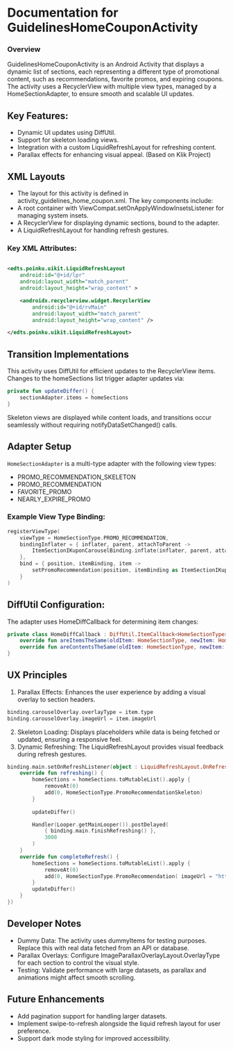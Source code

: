 # Documentation for GuidelinesHomeCouponActivity

### Overview
GuidelinesHomeCouponActivity is an Android Activity that displays a dynamic list of sections, each representing a different type of promotional content, such as recommendations, favorite promos, and expiring coupons. The activity uses a RecyclerView with multiple view types, managed by a HomeSectionAdapter, to ensure smooth and scalable UI updates.

## Key Features:

- Dynamic UI updates using DiffUtil.
- Support for skeleton loading views.
- Integration with a custom LiquidRefreshLayout for refreshing content.
- Parallax effects for enhancing visual appeal. (Based on Klik Project)

## XML Layouts

- The layout for this activity is defined in activity_guidelines_home_coupon.xml. The key components include:
- A root container with ViewCompat.setOnApplyWindowInsetsListener for managing system insets.
- A RecyclerView for displaying dynamic sections, bound to the adapter.
- A LiquidRefreshLayout for handling refresh gestures.

### Key XML Attributes:

```xml

<edts.poinku.uikit.LiquidRefreshLayout
    android:id="@+id/lpr"
    android:layout_width="match_parent"
    android:layout_height="wrap_content" >

    <androidx.recyclerview.widget.RecyclerView
        android:id="@+id/rvMain"
        android:layout_width="match_parent"
        android:layout_height="wrap_content" />

</edts.poinku.uikit.LiquidRefreshLayout>
```

## Transition Implementations

This activity uses DiffUtil for efficient updates to the RecyclerView items. Changes to the homeSections list trigger adapter updates via:

```kotlin
private fun updateDiffer() {
    sectionAdapter.items = homeSections
}
```
Skeleton views are displayed while content loads, and transitions occur seamlessly without requiring notifyDataSetChanged() calls.

## Adapter Setup
`HomeSectionAdapter` is a multi-type adapter with the following view types:

- PROMO_RECOMMENDATION_SKELETON
- PROMO_RECOMMENDATION
- FAVORITE_PROMO
- NEARLY_EXPIRE_PROMO

### Example View Type Binding:
```kotlin
registerViewType(
    viewType = HomeSectionType.PROMO_RECOMMENDATION,
    bindingInflater = { inflater, parent, attachToParent ->
        ItemSectionIKuponCarouselBinding.inflate(inflater, parent, attachToParent)
    },
    bind = { position, itemBinding, item ->
        setPromoRecommendation(position, itemBinding as ItemSectionIKuponCarouselBinding, item as HomeSectionType.PromoRecommendation)
    }
)
```

## DiffUtil Configuration:

The adapter uses HomeDiffCallback for determining item changes:

```kotlin
private class HomeDiffCallback : DiffUtil.ItemCallback<HomeSectionType>() {
    override fun areItemsTheSame(oldItem: HomeSectionType, newItem: HomeSectionType) = oldItem == newItem
    override fun areContentsTheSame(oldItem: HomeSectionType, newItem: HomeSectionType ) = oldItem.ordinal == newItem.ordinal
}
```

## UX Principles

1. Parallax Effects: Enhances the user experience by adding a visual overlay to section headers.
```kotlin
binding.carouselOverlay.overlayType = item.type
binding.carouselOverlay.imageUrl = item.imageUrl
```

2. Skeleton Loading: Displays placeholders while data is being fetched or updated, ensuring a responsive feel.
3. Dynamic Refreshing: The LiquidRefreshLayout provides visual feedback during refresh gestures.
```kotlin
binding.main.setOnRefreshListener(object : LiquidRefreshLayout.OnRefreshListener {
    override fun refreshing() {
        homeSections = homeSections.toMutableList().apply {
            removeAt(0)
            add(0, HomeSectionType.PromoRecommendationSkeleton)
        }
        
        updateDiffer()

        Handler(Looper.getMainLooper()).postDelayed(
            { binding.main.finishRefreshing() }, 
            3000
        ) 
    }
    override fun completeRefresh() { 
        homeSections = homeSections.toMutableList().apply { 
            removeAt(0) 
            add(0, HomeSectionType.PromoRecommendation( imageUrl = "https://res.cloudinary.com/...", title = "Rekomendasi Kupon Akhir Tahun!", description = "Tukarkan poin loyalty jadi kupon.", type = ImageParallaxOverlayLayout.OverlayType.IllustrationOnly, data = dummyItems ))
        } 
        updateDiffer() 
    }
})
```
## Developer Notes

- Dummy Data: The activity uses dummyItems for testing purposes. Replace this with real data fetched from an API or database.
- Parallax Overlays: Configure ImageParallaxOverlayLayout.OverlayType for each section to control the visual style.
- Testing: Validate performance with large datasets, as parallax and animations might affect smooth scrolling.

## Future Enhancements

- Add pagination support for handling larger datasets.
- Implement swipe-to-refresh alongside the liquid refresh layout for user preference.
- Support dark mode styling for improved accessibility.
